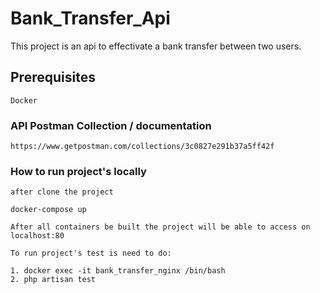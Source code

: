 # Bank_Transfer_Api

This project is an api to effectivate a bank transfer between two users.

## Prerequisites

```
Docker
```

### API Postman Collection / documentation

```
https://www.getpostman.com/collections/3c0827e291b37a5ff42f
```

### How to run project's locally

```
after clone the project
```

```
docker-compose up
```

```
After all containers be built the project will be able to access on localhost:80
```

```
To run project's test is need to do:

1. docker exec -it bank_transfer_nginx /bin/bash
2. php artisan test
```
